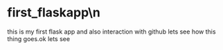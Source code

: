 # first_flaskapp\n
this is my first flask app and also interaction with github lets see how this thing goes.ok lets see
